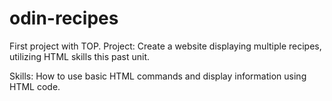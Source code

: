 # odin-recipes
First project with TOP.
Project: Create a website displaying multiple recipes, utilizing HTML skills this past unit.

Skills: How to use basic HTML commands and display information using HTML code.
